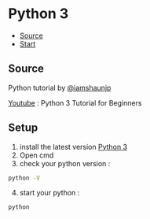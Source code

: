 # Python 3
* [Source](##Source)
* [Start](##Start)

## Source
Python tutorial by [@iamshaunjp](https://github.com/iamshaunjp)

[Youtube](https://youtu.be/Ozrduu2W9B8) : Python 3 Tutorial for Beginners

## Setup
1. install the latest version [Python 3](https://www.python.org/downloads/)
2. Open cmd
3. check your python version :
```bash
python -V
```
4. start your python :
```bash
python
```

